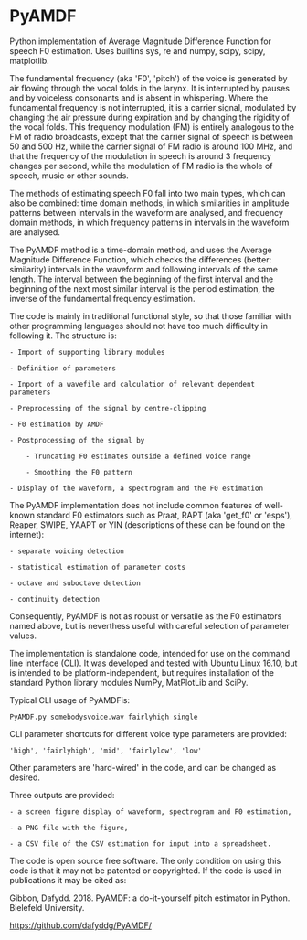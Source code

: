 # PyAMDF
Python implementation of Average Magnitude Difference Function for speech F0 estimation. Uses builtins sys, re and numpy, scipy, scipy, matplotlib.

The fundamental frequency (aka 'F0', 'pitch') of the voice is generated by air flowing through the vocal folds in the larynx. It is interrupted by pauses and by voiceless consonants and is absent in whispering. Where the fundamental frequency is not interrupted, it is a carrier signal, modulated by changing the air pressure during expiration and by changing the rigidity of the vocal folds. This frequency modulation (FM) is entirely analogous to the FM of radio broadcasts, except that the carrier signal of speech is between 50 and 500 Hz, while the carrier signal of FM radio is around 100 MHz, and that the frequency of the modulation in speech is around 3 frequency changes per second, while the modulation of FM radio is the whole of speech, music or other sounds.

The methods of estimating speech F0 fall into two main types, which can also be combined: time domain methods, in which similarities in amplitude patterns between intervals in the waveform are analysed, and frequency domain methods, in which frequency patterns in intervals in the waveform are analysed.

The PyAMDF method is a time-domain method, and uses the Average Magnitude Difference Function, which checks the differences (better: similarity) intervals in the waveform and following intervals of the same length. The interval between the beginning of the first interval and the beginning of the next most similar interval is the period estimation, the inverse of the fundamental frequency estimation.

The code is mainly in traditional functional style, so that those familiar with other programming languages should not have too much difficulty in following it. The structure is:

	- Import of supporting library modules
	
	- Definition of parameters
	
	- Inport of a wavefile and calculation of relevant dependent parameters
	
	- Preprocessing of the signal by centre-clipping
	
	- F0 estimation by AMDF
	
	- Postprocessing of the signal by
	
		- Truncating F0 estimates outside a defined voice range
		
		- Smoothing the F0 pattern
		
	- Display of the waveform, a spectrogram and the F0 estimation

The PyAMDF implementation does not include common features of well-known standard F0 estimators such as Praat, RAPT (aka 'get_f0' or 'esps'), Reaper, SWIPE, YAAPT or YIN (descriptions of these can be found on the internet):

	- separate voicing detection
	
	- statistical estimation of parameter costs
	
	- octave and suboctave detection
	
	- continuity detection
	
Consequently, PyAMDF is not as robust or versatile as the F0 estimators named above, but is neverthess useful with careful selection of parameter values.

The implementation is standalone code, intended for use on the command line interface (CLI). It was developed and tested with Ubuntu Linux 16.10, but is intended to be platform-independent, but requires installation of the standard Python library modules NumPy, MatPlotLib and SciPy.

Typical CLI usage of PyAMDFis:

	PyAMDF.py somebodysvoice.wav fairlyhigh single

CLI parameter shortcuts for different voice type parameters are provided:

	'high', 'fairlyhigh', 'mid', 'fairlylow', 'low'

Other parameters are 'hard-wired' in the code, and can be changed as desired.

Three outputs are provided:

	- a screen figure display of waveform, spectrogram and F0 estimation,
	
	- a PNG file with the figure,
	
	- a CSV file of the CSV estimation for input into a spreadsheet.

The code is open source free software. The only condition on using this code is that it may not be patented or copyrighted. If the code is used in publications it may be cited as:

Gibbon, Dafydd. 2018. PyAMDF: a do-it-yourself pitch estimator in Python. Bielefeld University.

https://github.com/dafyddg/PyAMDF/
